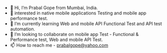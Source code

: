- 👋 Hi, I’m Prabal Gope from Mumbai, India. 
- 👀 interested in native mobile applications Testing and mobile app performance test. 
- 🌱 I’m currently learning Web and mobile API Functional Test and API test automation. 
- 💞️ I’m looking to collaborate on mobile app Test - Functional & Performance test, Web and mobile API Test. 
- 📫 How to reach me - prabalgope@yahoo.com

<!---
PrabalGope/PrabalGope is a ✨ special ✨ repository because its `README.md` (this file) appears on your GitHub profile.
You can click the Preview link to take a look at your changes.
--->
